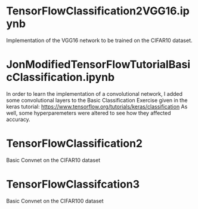 # TensorFlowClassification2VGG16.ipynb
Implementation of the VGG16 network to be trained on the CIFAR10 dataset.

# JonModifiedTensorFlowTutorialBasicClassification.ipynb
In order to learn the implementation of a convolutional network, I added some convolutional layers
to the Basic Classification Exercise given in the keras tutorial: https://www.tensorflow.org/tutorials/keras/classification
As well, some hyperparemeters were altered to see how they affected accuracy.

# TensorFlowClassification2
Basic Convnet on the CIFAR10 dataset

# TensorFlowClassifcation3
Basic Convnet on the CIFAR100 dataset

